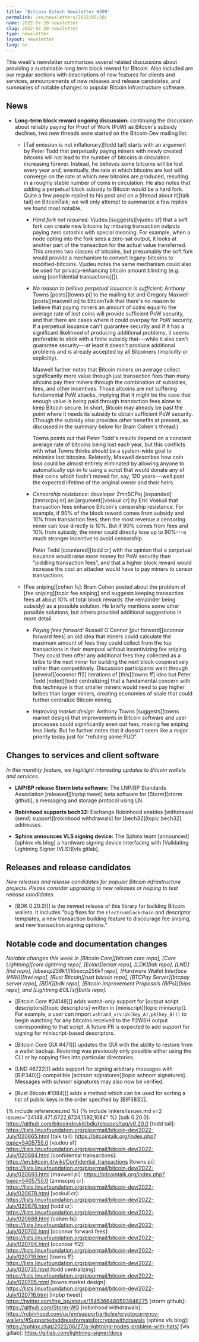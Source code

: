 ```yaml
---
title: 'Bitcoin Optech Newsletter #209'
permalink: /en/newsletters/2022/07/20/
name: 2022-07-20-newsletter
slug: 2022-07-20-newsletter
type: newsletter
layout: newsletter
lang: en
---
```

This week's newsletter summarizes several related discussions about providing
a sustainable long term block reward for Bitcoin.  Also included are our
regular sections with descriptions of new features for clients and
services, announcements of new releases and release candidates, and
summaries of notable changes to popular Bitcoin infrastructure software.

## News

- **Long-term block reward ongoing discussion:** continuing the
  discussion about reliably paying for Proof of Work (PoW) as Bitcoin's
  subsidy declines, two new threads were started on the Bitcoin-Dev
  mailing list:

  - [Tail emission is not inflationary][todd tail] starts with an argument by
    Peter Todd that perpetually paying miners with newly created
    bitcoins will not lead to the number of bitcoins in circulation
    increasing forever.  Instead, he believes some bitcoins will be lost
    every year and, eventually, the rate at which bitcoins are lost will
    converge on the rate at which new bitcoins are produced, resulting in
    a roughly stable number of coins in circulation.  He also notes
    that adding a perpetual block subsidy to Bitcoin would be a hard
    fork.  Quite a few people replied to his post and on a [thread
    about it][talk tail] on BitcoinTalk; we will only attempt to summarize a
    few replies we found most notable.

    - *Hard fork not required:* Vjudeu [suggests][vjudeu sf] that a soft fork
      can create new bitcoins by imbuing transaction outputs paying
      zero satoshis with special meaning.  For example, when a node
      opting into the fork sees a zero-sat output, it looks at
      another part of the transaction for the actual value
      transferred.  This creates two classes of bitcoins, but
      presumably the soft fork would provide a mechanism to convert
      legacy-bitcoins to modified-bitcoins.  Vjudeu notes the same
      mechanism could also be used for privacy-enhancing bitcoin
      amount blinding (e.g. using [confidential transactions][]).

    - *No reason to believe perpetual issuance is sufficient*:
      Anthony Towns [posts][towns pi] to the mailing list and Gregory
      Maxwell [posts][maxwell pi] to BitcoinTalk that there's no reason to
      believe that paying miners an amount of coins equal to the
      average rate of lost coins will provide sufficient PoW
      security, and that there are cases where it could overpay for
      PoW security.  If a perpetual issuance can't guarantee security
      and if it has a significant likelihood of producing additional
      problems, it seems preferable to stick with a finite subsidy
      that---while it also can't guarantee security---at least it
      doesn't produce additional problems and is already
      accepted by all Bitcoiners (implicitly or explicitly).

      Maxwell further notes that Bitcoin miners on average collect
      significantly more value through just transaction fees than
      many altcoins pay their miners through the combination of
      subsidies, fees, and other incentives.  Those altcoins are not
      suffering fundamental PoW attacks, implying that it *might*
      be the case that enough value is being paid through
      transaction fees alone to keep Bitcoin secure.  In short,
      Bitcoin may already be past the point where it needs its
      subsidy to obtain sufficient PoW security.  (Though the
      subsidy also provides other benefits at present, as
      discussed in the summary below for Bram Cohen's thread.)

      Towns points out that Peter Todd's results depend on a
      constant average rate of bitcoins being lost each year, but
      this conflicts with what Towns thinks should be a
      system-wide goal to minimize lost bitcoins.  Relatedly,
      Maxwell describes how coin loss could be almost entirely
      eliminated by allowing anyone to automatically opt-in to
      using a script that would donate any of their coins which
      hadn't moved for, say, 120 years---well past the expected
      lifetime of the original owner and their heirs.

    - *Censorship resistance:* developer ZmnSCPxj [expanded][zmnscpxj cr] an
      [argument][voskuil cr] by Eric Voskuil that transaction fees enhance
      Bitcoin's censorship resistance.  For example, if 90% of the
      block reward comes from subsidy and 10% from transaction fees,
      then the most revenue a censoring miner can lose directly is
      10%.  But if 90% comes from fees and 10% from subsidy, the
      miner could directly lose up to 90%---a much stronger
      incentive to avoid censorship.

      Peter Todd [countered][todd cr] with the opinion that a perpetual
      issuance would raise more money for PoW security than
      "piddling transaction fees", and that a higher block reward
      would increase the cost an attacker would have to pay miners
      to censor transactions.

  - [Fee sniping][cohen fs]: Bram Cohen posted about the problem of [fee sniping][topic fee sniping]
    and suggests keeping transaction fees at about 10% of total block
    rewards (the remainder being subsidy) as a possible solution.  He
    briefly mentions some other possible solutions, but others
    provided additional suggestions in more detail.

    - *Paying fees forward:* Russell O'Connor [put forward][oconnor forward fees] an old
      idea that miners could calculate the maximum amount of fees
      they could collect from the top transactions in their mempool
      without incentivizing fee sniping.  They could then offer any
      additional fees they collected as a bribe to the next miner
      for building the next block cooperatively rather than
      competitively.  Discussion participants went through
      [several][oconnor ff2] iterations of [this][towns ff] idea but Peter Todd
      [noted][todd centralizing] that a fundamental concern with this technique is
      that smaller miners would need to pay higher bribes than
      larger miners, creating economies of scale that could further
      centralize Bitcoin mining.

    - *Improving market design:* Anthony Towns [suggests][towns market design] that
      improvements in Bitcoin software and user processes could
      significantly even out fees, making fee sniping less likely.
      But he further notes that it doesn't seem like a major
      priority today just for "refuting some FUD".

## Changes to services and client software

*In this monthly feature, we highlight interesting updates to Bitcoin
wallets and services.*

- **LNP/BP release Storm beta software:**
  The LNP/BP Standards Association [released][lnpbp tweet] beta software for [Storm][storm
  github], a messaging and storage protocol using LN.

- **Robinhood supports bech32:**
  Exchange Robinhood enables [withdrawal (send) support][robinhood withdrawals]
  for [bech32][topic bech32] addresses.

- **Sphinx announces VLS signing device:**
  The Sphinx team [announced][sphinx vls blog] a hardware signing device
  interfacing with [Validating Lightning Signer (VLS)][vls gitlab].

## Releases and release candidates

*New releases and release candidates for popular Bitcoin infrastructure
projects.  Please consider upgrading to new releases or helping to test
release candidates.*

- [BDK 0.20.0][] is the newest release of this library for building
  Bitcoin wallets.  It includes "bug fixes for the `ElectrumBlockchain`
  and descriptor templates, a new transaction building feature to
  discourage fee sniping, and new transaction signing options."

## Notable code and documentation changes

*Notable changes this week in [Bitcoin Core][bitcoin core repo], [Core
Lightning][core lightning repo], [Eclair][eclair repo], [LDK][ldk repo],
[LND][lnd repo], [libsecp256k1][libsecp256k1 repo], [Hardware Wallet
Interface (HWI)][hwi repo], [Rust Bitcoin][rust bitcoin repo], [BTCPay
Server][btcpay server repo], [BDK][bdk repo], [Bitcoin Improvement
Proposals (BIPs)][bips repo], and [Lightning BOLTs][bolts repo].*

- [Bitcoin Core #24148][] adds *watch-only* support for [output script
  descriptors][topic descriptors] written in [miniscript][topic
  miniscript].  For example, a user can import
  `wsh(and_v(v:pk(key_A),pk(key_B)))`
  to begin watching for any bitcoins received to the P2WSH output
  corresponding to that script.  A future PR is expected to add support
  for signing for miniscript-based descriptors.

- [Bitcoin Core GUI #471][] updates the GUI with the ability to restore
  from a wallet backup.  Restoring was previously only possible either
  using the CLI or by copying files into particular directories.

- [LND #6722][] adds support for signing arbitrary messages with
  [BIP340][]-compatible [schnorr signatures][topic schnorr signatures].
  Messages with schnorr signatures may also now be verified.

- [Rust Bitcoin #1084][] adds a method which can be used for sorting a
  list of public keys in the order specified by [BIP383][].

{% include references.md %}
{% include linkers/issues.md v=2 issues="24148,471,6722,6724,1592,1084" %}
[bdk 0.20.0]: https://github.com/bitcoindevkit/bdk/releases/tag/v0.20.0
[todd tail]: https://lists.linuxfoundation.org/pipermail/bitcoin-dev/2022-July/020665.html
[talk tail]: https://bitcointalk.org/index.php?topic=5405755.0
[vjudeu sf]: https://lists.linuxfoundation.org/pipermail/bitcoin-dev/2022-July/020684.html
[confidential transactions]: https://en.bitcoin.it/wiki/Confidential_transactions
[towns pi]: https://lists.linuxfoundation.org/pipermail/bitcoin-dev/2022-July/020693.html
[maxwell pi]: https://bitcointalk.org/index.php?topic=5405755.0
[zmnscpxj cr]: https://lists.linuxfoundation.org/pipermail/bitcoin-dev/2022-July/020678.html
[voskuil cr]: https://lists.linuxfoundation.org/pipermail/bitcoin-dev/2022-July/020676.html
[todd cr]: https://lists.linuxfoundation.org/pipermail/bitcoin-dev/2022-July/020688.html
[cohen fs]: https://lists.linuxfoundation.org/pipermail/bitcoin-dev/2022-July/020702.html
[oconnor forward fees]: https://lists.linuxfoundation.org/pipermail/bitcoin-dev/2022-July/020704.html
[oconnor ff2]: https://lists.linuxfoundation.org/pipermail/bitcoin-dev/2022-July/020719.html
[towns ff]: https://lists.linuxfoundation.org/pipermail/bitcoin-dev/2022-July/020735.html
[todd centralizing]: https://lists.linuxfoundation.org/pipermail/bitcoin-dev/2022-July/020705.html
[towns market design]: https://lists.linuxfoundation.org/pipermail/bitcoin-dev/2022-July/020716.html
[lnpbp tweet]: https://twitter.com/lnp_bp/status/1545366480593846275
[storm github]: https://github.com/Storm-WG
[robinhood withdrawals]: https://robinhood.com/us/en/support/articles/cryptocurrency-wallets/#Supportedaddressformatsforcryptowithdrawals
[sphinx vls blog]: https://sphinx.chat/2022/06/27/a-lightning-nodes-problem-with-hats/
[vls gitlab]: https://gitlab.com/lightning-signer/docs
